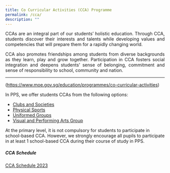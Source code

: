 ```yaml
---
title: Co Curricular Activities (CCA) Programme
permalink: /cca/
description: ""
---
```



<p style="text-align:justify">CCAs are an integral part of our students’ holistic education. Through CCA, students discover their interests and talents while developing values and competencies that will prepare them for a rapidly changing world. </p>
<p style="text-align:justify">CCA also promotes friendships among students from diverse backgrounds as they learn, play and grow together. Participation in CCA fosters social integration and deepens students’ sense of belonging, commitment and sense of responsibility to school, community and nation.</p>

------

(https://www.moe.gov.sg/education/programmes/co-curricular-activities)      


<p style="text-align:justify">In PPS, we offer students CCAs from the following options:

*   [Clubs and Societies](/cca/Clubs-and-Societies/design-and-innovation-club/)
*   [Physical Sports](/cca/Physical-Sports/basketball/)
*   [Uniformed Groups](/cca/Uniformed-Groups/boys-brigade/)
*   [Visual and Performing Arts Group](/cca/Visual-and-Performing-Arts/arts-n-craft-club/)

At the primary level, it is not compulsory for students to participate in school-based CCA. However, we strongly encourage all pupils to participate in at least 1 school-based CCA during their course of study in PPS.</p>

<h5>CCA Schedule</h5>

[CCA Schedule 2023](/files/CCA%20Schedule%202023.pdf)
